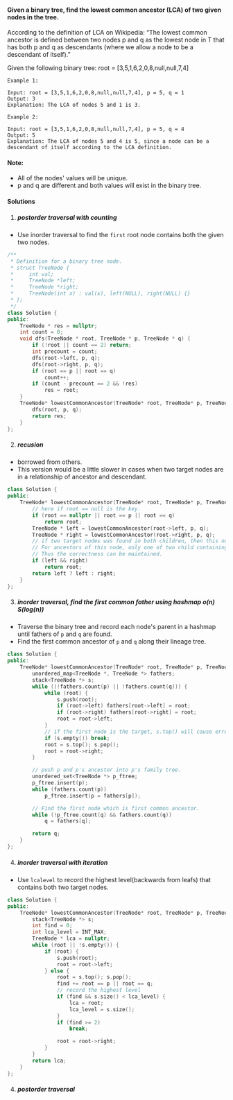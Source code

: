 #### Given a binary tree, find the lowest common ancestor (LCA) of two given nodes in the tree.

According to the definition of LCA on Wikipedia: “The lowest common ancestor is defined between two nodes p and q as the lowest node in T that has both p and q as descendants (where we allow a node to be a descendant of itself).”

Given the following binary tree:  root = [3,5,1,6,2,0,8,null,null,7,4]

 

```
Example 1:

Input: root = [3,5,1,6,2,0,8,null,null,7,4], p = 5, q = 1
Output: 3
Explanation: The LCA of nodes 5 and 1 is 3.

Example 2:

Input: root = [3,5,1,6,2,0,8,null,null,7,4], p = 5, q = 4
Output: 5
Explanation: The LCA of nodes 5 and 4 is 5, since a node can be a descendant of itself according to the LCA definition.
```

 

#### Note:

-    All of the nodes' values will be unique.
-    p and q are different and both values will exist in the binary tree.


#### Solutions

1. ##### postorder traversal with counting

- Use inorder traversal to find the `first` root node contains both the given two nodes.

```cpp
/**
 * Definition for a binary tree node.
 * struct TreeNode {
 *     int val;
 *     TreeNode *left;
 *     TreeNode *right;
 *     TreeNode(int x) : val(x), left(NULL), right(NULL) {}
 * };
 */
class Solution {
public:
    TreeNode * res = nullptr;
    int count = 0;
    void dfs(TreeNode * root, TreeNode * p, TreeNode * q) {
        if (!root || count == 2) return;
        int precount = count;
        dfs(root->left, p, q);
        dfs(root->right, p, q);
        if (root == p || root == q)
            count++;
        if (count - precount == 2 && !res)
            res = root;
    }
    TreeNode* lowestCommonAncestor(TreeNode* root, TreeNode* p, TreeNode* q) {
        dfs(root, p, q);
        return res;
    }
};
```

2. ##### recusion

- borrowed from others.
- This version would be a little slower in cases when two target nodes are in a relationship of ancestor and descendant.

```cpp
class Solution {
public:
    TreeNode* lowestCommonAncestor(TreeNode* root, TreeNode* p, TreeNode* q) {
        // here if root == null is the key.
        if (root == nullptr || root == p || root == q)
            return root;
        TreeNode * left = lowestCommonAncestor(root->left, p, q);
        TreeNode * right = lowestCommonAncestor(root->right, p, q);
        // if two target nodes was found in both children, then this node is the LCA.
        // For ancestors of this node, only one of two child containing this LCA will return non-null node(this LCA).
        // Thus the correctness can be maintained.
        if (left && right)
            return root;
        return left ? left : right;
    }
};
```

3. ##### inorder traversal, find the first common father using hashmap o(n) S(log(n))

- Traverse the binary tree and record each node's parent in a hashmap until fathers of `p` and `q` are found.
- Find the first common ancestor of `p` and `q` along their lineage tree.

```cpp
class Solution {
public:
    TreeNode* lowestCommonAncestor(TreeNode* root, TreeNode* p, TreeNode* q) {
        unordered_map<TreeNode *, TreeNode *> fathers;
        stack<TreeNode *> s;
        while ((!fathers.count(p) || !fathers.count(q))) {
            while (root) {
                s.push(root);
                if (root->left) fathers[root->left] = root;
                if (root->right) fathers[root->right] = root;
                root = root->left;
            }
            // if the first node is the target, s.top() will cause error.
            if (s.empty()) break;
            root = s.top(); s.pop();
            root = root->right;
        }

        // push p and p's ancestor into p's family tree.
        unordered_set<TreeNode *> p_ftree;
        p_ftree.insert(p);
        while (fathers.count(p))
            p_ftree.insert(p = fathers[p]);

        // Find the first node which is first common ancestor.
        while (!p_ftree.count(q) && fathers.count(q))
            q = fathers[q];

        return q;
    }
};
```

4. ##### inorder traversal with iteration

- Use `lcalevel` to record the highest level(backwards from leafs) that contains both two target nodes.

```cpp
class Solution {
public:
    TreeNode* lowestCommonAncestor(TreeNode* root, TreeNode* p, TreeNode* q) {
        stack<TreeNode *> s;
        int find = 0;
        int lca_level = INT_MAX;
        TreeNode * lca = nullptr;
        while (root || !s.empty()) {
            if (root) {
                s.push(root);
                root = root->left;
            } else {
                root = s.top(); s.pop();
                find += root == p || root == q;
                // record the highest level
                if (find && s.size() < lca_level) {
                    lca = root;
                    lca_level = s.size();
                }
                if (find >= 2)
                    break;

                root = root->right;
            }
        }
        return lca;
    }
};
```

4. ##### postorder traversal
